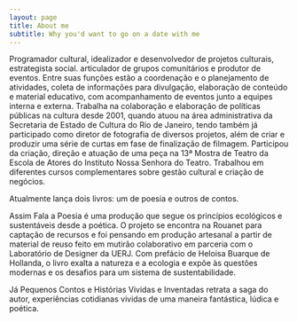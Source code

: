 ```yaml
---
layout: page
title: About me
subtitle: Why you'd want to go on a date with me
---
```


Programador cultural, idealizador e desenvolvedor de projetos culturais, estrategista social. articulador de grupos comunitários e produtor de eventos. Entre suas funções estão a coordenação e o planejamento de atividades, coleta de informações para divulgação, elaboração de conteúdo e material educativo, com acompanhamento de eventos junto a equipes interna e externa. Trabalha na colaboração e elaboração de políticas públicas na cultura desde 2001, quando atuou na área administrativa da Secretaria de Estado de Cultura do Rio de Janeiro, tendo também já participado como diretor de fotografia de diversos projetos, além de criar e produzir uma série de curtas em fase de finalização de filmagem. Participou da criação, direção e atuação de uma peça na 13ª Mostra de Teatro da Escola de Atores do Instituto Nossa Senhora do Teatro. Trabalhou em diferentes cursos complementares sobre gestão cultural e criação de negócios. 

Atualmente lança dois livros: um de poesia e outros de contos. 

Assim Fala a Poesia é uma produção que segue os princípios ecológicos e sustentáveis desde a poética. O projeto se encontra na Rouanet para captação de recursos e foi pensando em produção artesanal a partir de material de reuso feito em mutirão colaborativo em parceria com o Laboratório de Designer da UERJ. Com prefácio de Heloisa Buarque de Hollanda, o livro exalta a natureza e a ecologia e expõe às questões modernas e os desafios para um sistema de sustentabilidade. 

Já Pequenos Contos e Histórias Vividas e Inventadas retrata a saga do autor, experiências cotidianas vividas de uma maneira fantástica, lúdica e poética.
